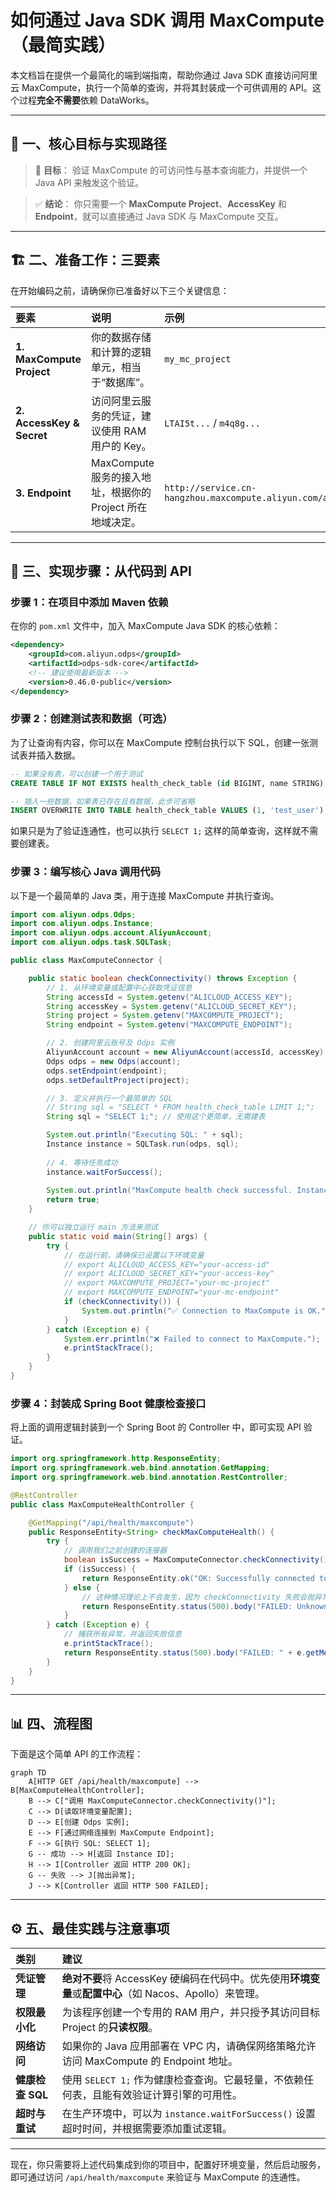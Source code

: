 # 如何通过 Java SDK 调用 MaxCompute（最简实践）

本文档旨在提供一个最简化的端到端指南，帮助你通过 Java SDK 直接访问阿里云 MaxCompute，执行一个简单的查询，并将其封装成一个可供调用的 API。这个过程**完全不需要**依赖 DataWorks。

---

## 🧩 一、核心目标与实现路径

> 🎯 **目标**：
> 验证 MaxCompute 的可访问性与基本查询能力，并提供一个 Java API 来触发这个验证。

> ✅ **结论**：
> 你只需要一个 **MaxCompute Project**、**AccessKey** 和 **Endpoint**，就可以直接通过 Java SDK 与 MaxCompute 交互。

---

## 🏗️ 二、准备工作：三要素

在开始编码之前，请确保你已准备好以下三个关键信息：

| 要素 | 说明 | 示例 |
| :--- | :--- | :--- |
| **1. MaxCompute Project** | 你的数据存储和计算的逻辑单元，相当于“数据库”。 | `my_mc_project` |
| **2. AccessKey & Secret** | 访问阿里云服务的凭证，建议使用 RAM 用户的 Key。 | `LTAI5t...` / `m4q8g...` |
| **3. Endpoint** | MaxCompute 服务的接入地址，根据你的 Project 所在地域决定。 | `http://service.cn-hangzhou.maxcompute.aliyun.com/api` |

---

## 🚀 三、实现步骤：从代码到 API

### **步骤 1：在项目中添加 Maven 依赖**

在你的 `pom.xml` 文件中，加入 MaxCompute Java SDK 的核心依赖：

```xml
<dependency>
    <groupId>com.aliyun.odps</groupId>
    <artifactId>odps-sdk-core</artifactId>
    <!-- 建议使用最新版本 -->
    <version>0.46.0-public</version>
</dependency>
```

### **步骤 2：创建测试表和数据（可选）**

为了让查询有内容，你可以在 MaxCompute 控制台执行以下 SQL，创建一张测试表并插入数据。

```sql
-- 如果没有表，可以创建一个用于测试
CREATE TABLE IF NOT EXISTS health_check_table (id BIGINT, name STRING);

-- 插入一些数据，如果表已存在且有数据，此步可省略
INSERT OVERWRITE INTO TABLE health_check_table VALUES (1, 'test_user');
```

如果只是为了验证连通性，也可以执行 `SELECT 1;` 这样的简单查询，这样就不需要创建表。

### **步骤 3：编写核心 Java 调用代码**

以下是一个最简单的 Java 类，用于连接 MaxCompute 并执行查询。

```java
import com.aliyun.odps.Odps;
import com.aliyun.odps.Instance;
import com.aliyun.odps.account.AliyunAccount;
import com.aliyun.odps.task.SQLTask;

public class MaxComputeConnector {

    public static boolean checkConnectivity() throws Exception {
        // 1. 从环境变量或配置中心获取凭证信息
        String accessId = System.getenv("ALICLOUD_ACCESS_KEY");
        String accessKey = System.getenv("ALICLOUD_SECRET_KEY");
        String project = System.getenv("MAXCOMPUTE_PROJECT");
        String endpoint = System.getenv("MAXCOMPUTE_ENDPOINT");

        // 2. 创建阿里云账号及 Odps 实例
        AliyunAccount account = new AliyunAccount(accessId, accessKey);
        Odps odps = new Odps(account);
        odps.setEndpoint(endpoint);
        odps.setDefaultProject(project);

        // 3. 定义并执行一个最简单的 SQL
        // String sql = "SELECT * FROM health_check_table LIMIT 1;";
        String sql = "SELECT 1;"; // 使用这个更简单，无需建表

        System.out.println("Executing SQL: " + sql);
        Instance instance = SQLTask.run(odps, sql);
        
        // 4. 等待任务成功
        instance.waitForSuccess();
        
        System.out.println("MaxCompute health check successful. Instance ID: " + instance.getId());
        return true;
    }

    // 你可以独立运行 main 方法来测试
    public static void main(String[] args) {
        try {
            // 在运行前，请确保已设置以下环境变量
            // export ALICLOUD_ACCESS_KEY="your-access-id"
            // export ALICLOUD_SECRET_KEY="your-access-key"
            // export MAXCOMPUTE_PROJECT="your-mc-project"
            // export MAXCOMPUTE_ENDPOINT="your-mc-endpoint"
            if (checkConnectivity()) {
                System.out.println("✅ Connection to MaxCompute is OK.");
            }
        } catch (Exception e) {
            System.err.println("❌ Failed to connect to MaxCompute.");
            e.printStackTrace();
        }
    }
}
```

### **步骤 4：封装成 Spring Boot 健康检查接口**

将上面的调用逻辑封装到一个 Spring Boot 的 Controller 中，即可实现 API 验证。

```java
import org.springframework.http.ResponseEntity;
import org.springframework.web.bind.annotation.GetMapping;
import org.springframework.web.bind.annotation.RestController;

@RestController
public class MaxComputeHealthController {

    @GetMapping("/api/health/maxcompute")
    public ResponseEntity<String> checkMaxComputeHealth() {
        try {
            // 调用我们之前创建的连接器
            boolean isSuccess = MaxComputeConnector.checkConnectivity();
            if (isSuccess) {
                return ResponseEntity.ok("OK: Successfully connected to MaxCompute and executed a query.");
            } else {
                // 这种情况理论上不会发生，因为 checkConnectivity 失败会抛异常
                return ResponseEntity.status(500).body("FAILED: Unknown error.");
            }
        } catch (Exception e) {
            // 捕获所有异常，并返回失败信息
            e.printStackTrace();
            return ResponseEntity.status(500).body("FAILED: " + e.getMessage());
        }
    }
}
```

---

## 📊 四、流程图

下面是这个简单 API 的工作流程：

```mermaid
graph TD
    A[HTTP GET /api/health/maxcompute] --> B[MaxComputeHealthController];
    B --> C["调用 MaxComputeConnector.checkConnectivity()"];
    C --> D[读取环境变量配置];
    D --> E[创建 Odps 实例];
    E --> F[通过网络连接到 MaxCompute Endpoint];
    F --> G[执行 SQL: SELECT 1];
    G -- 成功 --> H[返回 Instance ID];
    H --> I[Controller 返回 HTTP 200 OK];
    G -- 失败 --> J[抛出异常];
    J --> K[Controller 返回 HTTP 500 FAILED];
```

---

## ⚙️ 五、最佳实践与注意事项

| 类别 | 建议 |
| :--- | :--- |
| **凭证管理** | **绝对不要**将 AccessKey 硬编码在代码中。优先使用**环境变量**或**配置中心**（如 Nacos、Apollo）来管理。 |
| **权限最小化** | 为该程序创建一个专用的 RAM 用户，并只授予其访问目标 Project 的**只读权限**。 |
| **网络访问** | 如果你的 Java 应用部署在 VPC 内，请确保网络策略允许访问 MaxCompute 的 Endpoint 地址。 |
| **健康检查 SQL** | 使用 `SELECT 1;` 作为健康检查查询。它最轻量，不依赖任何表，且能有效验证计算引擎的可用性。 |
| **超时与重试** | 在生产环境中，可以为 `instance.waitForSuccess()` 设置超时时间，并根据需要添加重试逻辑。 |

---

现在，你只需要将上述代码集成到你的项目中，配置好环境变量，然后启动服务，即可通过访问 `/api/health/maxcompute` 来验证与 MaxCompute 的连通性。
